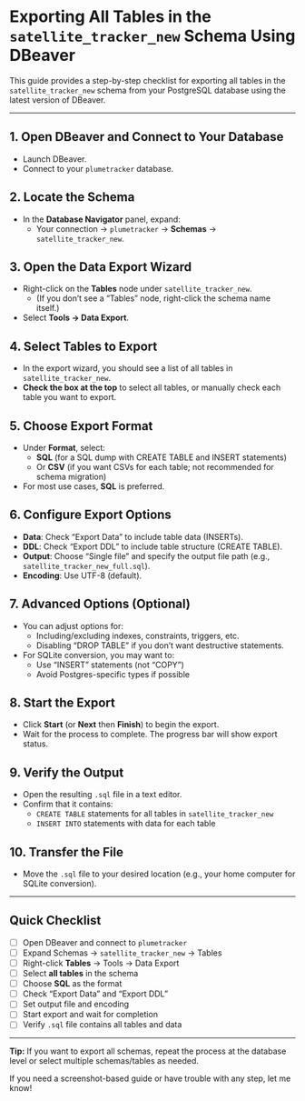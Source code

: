 # Exporting All Tables in the `satellite_tracker_new` Schema Using DBeaver

This guide provides a step-by-step checklist for exporting all tables in the `satellite_tracker_new` schema from your
PostgreSQL database using the latest version of DBeaver.

---

## 1. Open DBeaver and Connect to Your Database

- Launch DBeaver.
- Connect to your `plumetracker` database.

## 2. Locate the Schema

- In the **Database Navigator** panel, expand:
    - Your connection → `plumetracker` → **Schemas** → `satellite_tracker_new`.

## 3. Open the Data Export Wizard

- Right-click on the **Tables** node under `satellite_tracker_new`.
    - (If you don’t see a “Tables” node, right-click the schema name itself.)
- Select **Tools → Data Export**.

## 4. Select Tables to Export

- In the export wizard, you should see a list of all tables in `satellite_tracker_new`.
- **Check the box at the top** to select all tables, or manually check each table you want to export.

## 5. Choose Export Format

- Under **Format**, select:
    - **SQL** (for a SQL dump with CREATE TABLE and INSERT statements)
    - Or **CSV** (if you want CSVs for each table; not recommended for schema migration)
- For most use cases, **SQL** is preferred.

## 6. Configure Export Options

- **Data**: Check “Export Data” to include table data (INSERTs).
- **DDL**: Check “Export DDL” to include table structure (CREATE TABLE).
- **Output**: Choose “Single file” and specify the output file path (e.g., `satellite_tracker_new_full.sql`).
- **Encoding**: Use UTF-8 (default).

## 7. Advanced Options (Optional)

- You can adjust options for:
    - Including/excluding indexes, constraints, triggers, etc.
    - Disabling “DROP TABLE” if you don’t want destructive statements.
- For SQLite conversion, you may want to:
    - Use “INSERT” statements (not “COPY”)
    - Avoid Postgres-specific types if possible

## 8. Start the Export

- Click **Start** (or **Next** then **Finish**) to begin the export.
- Wait for the process to complete. The progress bar will show export status.

## 9. Verify the Output

- Open the resulting `.sql` file in a text editor.
- Confirm that it contains:
    - `CREATE TABLE` statements for all tables in `satellite_tracker_new`
    - `INSERT INTO` statements with data for each table

## 10. Transfer the File

- Move the `.sql` file to your desired location (e.g., your home computer for SQLite conversion).

---

## Quick Checklist

- [ ] Open DBeaver and connect to `plumetracker`
- [ ] Expand Schemas → `satellite_tracker_new` → Tables
- [ ] Right-click **Tables** → Tools → Data Export
- [ ] Select **all tables** in the schema
- [ ] Choose **SQL** as the format
- [ ] Check “Export Data” and “Export DDL”
- [ ] Set output file and encoding
- [ ] Start export and wait for completion
- [ ] Verify `.sql` file contains all tables and data

---

**Tip:**
If you want to export all schemas, repeat the process at the database level or select multiple schemas/tables as needed.

If you need a screenshot-based guide or have trouble with any step, let me know!
